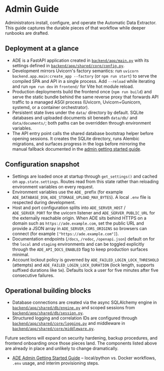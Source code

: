 # Admin Guide

Administrators install, configure, and operate the Automatic Data Extractor. This guide captures the durable pieces of that workflow while deeper runbooks are drafted.

## Deployment at a glance
- ADE is a FastAPI application created in [`backend/app/main.py`](../../backend/app/main.py) with its settings defined in [`backend/app/shared/core/config.py`](../../backend/app/shared/core/config.py).
- Development mirrors Uvicorn's factory semantics: run `uvicorn backend.app.main:create_app --factory` (or `npm run start`) to serve the compiled SPA and API in a single process. Add `--reload` while iterating and run `npm run dev` in `frontend/` for Vite hot module reload.
- Production deployments build the frontend once (`npm run build`) and serve the static bundle behind the same reverse proxy that forwards API traffic to a managed ASGI process (Uvicorn, Uvicorn+Gunicorn, systemd, or a container orchestrator).
- Persistent state lives under the `data/` directory by default. SQLite databases and uploaded documents sit beneath `data/db/` and `data/documents/`; both paths can be overridden through environment variables.
- The API entry point calls the shared database bootstrap helper before opening sessions. It creates the SQLite directory, runs Alembic migrations, and surfaces progress in the logs before mirroring the manual fallback documented in the [admin getting started guide](getting_started.md#manual-migrations-and-recovery).

## Configuration snapshot
- Settings are loaded once at startup through `get_settings()` and cached on `app.state.settings`. Routes read from this state rather than reloading environment variables on every request.
- Environment variables use the `ADE_` prefix (for example `ADE_DATABASE_DSN`, `ADE_STORAGE_UPLOAD_MAX_BYTES`). A local `.env` file is respected during development.
- Host and port configuration splits into `ADE_SERVER_HOST` / `ADE_SERVER_PORT` for the uvicorn listener and `ADE_SERVER_PUBLIC_URL` for the externally reachable origin. When ADE sits behind HTTPS on a domain such as `https://ade.example.com`, set the public URL and provide a JSON array in `ADE_SERVER_CORS_ORIGINS` so browsers can connect (for example `["https://ade.example.com"]`).
- Documentation endpoints (`/docs`, `/redoc`, `/openapi.json`) default on for the `local` and `staging` environments and can be
  toggled explicitly through the `ADE_API_DOCS_ENABLED` flag to keep production surfaces minimal.
- Account lockout policy is governed by `ADE_FAILED_LOGIN_LOCK_THRESHOLD` (attempts) and
  `ADE_FAILED_LOGIN_LOCK_DURATION` (lock length, supports suffixed durations like `5m`). Defaults lock a user for
  five minutes after five consecutive failures.

## Operational building blocks
- Database connections are created via the async SQLAlchemy engine in [`backend/app/shared/db/engine.py`](../../backend/app/shared/db/engine.py) and scoped sessions from [`backend/app/shared/db/session.py`](../../backend/app/shared/db/session.py).
- Structured logging and correlation IDs are configured through [`backend/app/shared/core/logging.py`](../../backend/app/shared/core/logging.py) and middleware in [`backend/app/shared/core/middleware.py`](../../backend/app/shared/core/middleware.py).

Future sections will expand on security hardening, backup procedures, and frontend onboarding once those pieces land. The components listed above are already in place and unlikely to change dramatically.

- [ADE Admin Getting Started Guide](getting_started.md) – local/python vs. Docker workflows, `.env` usage, and interim provisioning steps.
